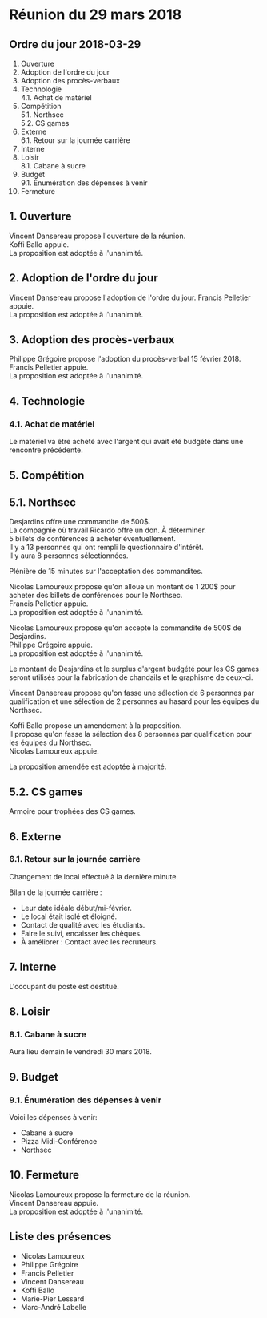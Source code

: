 # Réunion du 29 mars 2018

## Ordre du jour 2018-03-29

1. Ouverture
2. Adoption de l'ordre du jour
3. Adoption des procès-verbaux
4. Technologie  
  4.1. Achat de matériel
5. Compétition  
  5.1. Northsec  
  5.2. CS games
6. Externe  
  6.1. Retour sur la journée carrière
7. Interne
8. Loisir  
  8.1. Cabane à sucre
9. Budget  
  9.1. Énumération des dépenses à venir
10. Fermeture

## 1. Ouverture

Vincent Dansereau propose l'ouverture de la réunion.  
Koffi Ballo appuie.  
La proposition est adoptée à l'unanimité.

## 2. Adoption de l'ordre du jour

Vincent Dansereau propose l'adoption de l'ordre du jour.
Francis Pelletier appuie.  
La proposition est adoptée à l'unanimité.

## 3. Adoption des procès-verbaux

Philippe Grégoire propose l'adoption du procès-verbal 15 février 2018.  
Francis Pelletier appuie.  
La proposition est adoptée à l'unanimité.

## 4. Technologie

### 4.1. Achat de matériel

Le matériel va être acheté avec l'argent qui avait 
été budgété dans une rencontre précédente.

## 5. Compétition

## 5.1. Northsec

Desjardins offre une commandite de 500$.  
La compagnie où travail Ricardo offre un don. À déterminer.  
5 billets de conférences à acheter éventuellement.  
Il y a 13 personnes qui ont rempli le questionnaire d'intérêt.  
Il y aura 8 personnes sélectionnées.

Plénière de 15 minutes sur l'acceptation des commandites.

Nicolas Lamoureux propose qu'on alloue un montant de 1 200$ pour 
acheter des billets de conférences pour le Northsec.  
Francis Pelletier appuie.  
La proposition est adoptée à l'unanimité.

Nicolas Lamoureux propose qu'on accepte la commandite de 500$ de Desjardins.  
Philippe Grégoire appuie.  
La proposition est adoptée à l'unanimité.

Le montant de Desjardins et le surplus d'argent budgété pour les CS games 
seront utilisés pour la fabrication de chandails et le graphisme de ceux-ci.

Vincent Dansereau propose qu'on fasse une sélection de 6 personnes par 
qualification et une sélection de 2 personnes au hasard pour 
les équipes du Northsec.

Koffi Ballo propose un amendement à la proposition.  
Il propose qu'on fasse la sélection des 8 personnes par qualification 
pour les équipes du Northsec.  
Nicolas Lamoureux appuie.  

La proposition amendée est adoptée à majorité.

## 5.2. CS games

Armoire pour trophées des CS games.

## 6. Externe

### 6.1. Retour sur la journée carrière

Changement de local effectué à la dernière minute.

Bilan de la journée carrière :
* Leur date idéale début/mi-février.
* Le local était isolé et éloigné.
* Contact de qualité avec les étudiants.
* Faire le suivi, encaisser les chèques.
* À améliorer : Contact avec les recruteurs.

## 7. Interne

L'occupant du poste est destitué.

## 8. Loisir

### 8.1. Cabane à sucre

Aura lieu demain le vendredi 30 mars 2018.

## 9. Budget

### 9.1. Énumération des dépenses à venir

Voici les dépenses à venir:
* Cabane à sucre
* Pizza Midi-Conférence
* Northsec

## 10. Fermeture

Nicolas Lamoureux propose la fermeture de la réunion.  
Vincent Dansereau appuie.  
La proposition est adoptée à l'unanimité.

## Liste des présences 
* Nicolas Lamoureux
* Philippe Grégoire
* Francis Pelletier
* Vincent Dansereau
* Koffi Ballo
* Marie-Pier Lessard
* Marc-André Labelle
